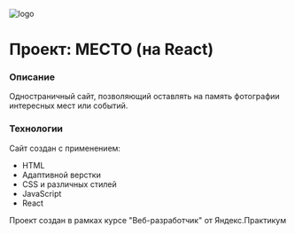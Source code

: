 ![logo](./src/image/readme-header.png)

# Проект: МЕСТО (на React)

### Описание
Одностраничный сайт, позволяющий оставлять на память фотографии интересных мест или событий.

### Технологии
Сайт создан с применением:
* HTML
* Адаптивной верстки
* CSS и различных стилей
* JavaScript
* React

Проект создан в рамках курсе "Веб-разработчик" от Яндекс.Практикум
